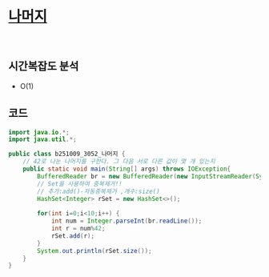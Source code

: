 # [나머지](https://www.acmicpc.net/problem/3052)

<br>

## 시간복잡도 분석
-  O(1)

## 코드
```java
import java.io.*;
import java.util.*;

public class b251009_3052_나머지 {
	// 42로 나눈 나머지를 구한다. 그 다음 서로 다른 값이 몇 개 있는지
	public static void main(String[] args) throws IOException{
		BufferedReader br = new BufferedReader(new InputStreamReader(System.in));
		// Set을 사용하여 중복제거!!
		// 추가:add()-자동중복제거 ,개수:size()
		HashSet<Integer> rSet = new HashSet<>();
		
		for(int i=0;i<10;i++) {
			int num = Integer.parseInt(br.readLine());
			int r = num%42;
			rSet.add(r);
		}
		System.out.println(rSet.size());
	}
}

```